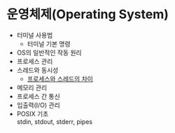 # 운영체제(Operating System)

- 터미널 사용법
  - 터미널 기본 명령
- OS의 일반적인 작동 원리
- 프로세스 관리
- 스레드와 동시성
  - [프로세스와 스레드의 차이](./contents/Difference-between-process-and-thread.md)
- 메모리 관리
- 프로세스 간 통신
- 입출력(I/O) 관리
- POSIX 기초  
  stdin, stdout, stderr, pipes
